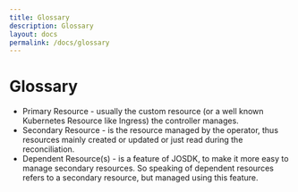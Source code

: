 ```yaml
---
title: Glossary
description: Glossary
layout: docs
permalink: /docs/glossary
---
```


# Glossary

- Primary Resource - usually the custom resource (or a well known Kubernetes Resource like Ingress) the controller manages.
- Secondary Resource - is the resource managed by the operator, thus resources mainly created or updated or just read
  during the reconciliation.
- Dependent Resource(s) - is a feature of JOSDK, to make it more easy to manage secondary resources.
  So speaking of dependent resources refers to a secondary resource, but managed using this feature. 